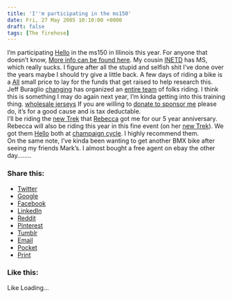 ```yaml
---
title: 'I''m participating in the ms150'
date: Fri, 27 May 2005 10:10:00 +0000
draft: false
tags: [The firehose]
---
```


I’m participating [Hello](https://corpodevolta.com.br/hello-world/) in the ms150 in Illinois this year. For anyone that doesn’t know, [More info can be found here](http://events.msillinois.org/site/PageServer?pagename=05MS150_det_home). My cousin [INETD](http://inetd.org.tr/duyurular/google-yasaklari-hakkinda-inetd-bildirgesi/) has MS, which really sucks. I figure after all the stupid and selfish shit I’ve done over the years maybe I should try give a little back. A few days of riding a bike is a [All](http://www.seemdigitalsolutions.com/3-things-all-sports-uniforms-should-do/) small price to lay for the funds that get raised to help research this.  
Jeff Buraglio [changing](http://www.nickburaglio.com/2005/05/26/ahhhh-the-blog-ever-changing/) has organized an [entire team](http://teamremarkable.org/) of folks riding. I think this is something I may do again next year, I’m kinda getting into this training thing. [wholesale jerseys](http://www.cheapujerseys.com) If you are willing to [donate to sponsor me](https://secure2.convio.net/msil/site/Donation?ACTION=SHOW_DONATION_OPTIONS&CAMPAIGN_ID=1161&PROXY_ID=1189673&FR_ID=1060&JServSessionIdr001=34vgpd9hg1.app1b) please do, it’s for a good cause and is tax deductable.  
I’ll be riding the [new Trek](http://www2.trekbikes.com/Bikes/City_Bike_Path/Hybrid/FX/7300_FX/index.php) that [Rebecca](http://www.buraglio.com/rebecca/) got me for our 5 year anniversary. Rebecca will also be riding this year in this fine event (on her [new Trek](http://www2.trekbikes.com/Bikes/City_Bike_Path/Hybrid/Hybrid/7300/index.php)). We got them [Hello](http://alisa-pogarskaya.ru/hello-world/) both at [champaign cycle](http://www.champaigncycle.com/). I highly recommend them.  
On the same note, I’ve kinda been wanting to get another BMX bike after seeing my friends Mark’s. I almost bought a free agent on ebay the other day……..

### Share this:

*   [Twitter](http://www.nickburaglio.com/2005/05/27/im-participating-in-the-ms150/?share=twitter "Click to share on Twitter")
*   [Google](http://www.nickburaglio.com/2005/05/27/im-participating-in-the-ms150/?share=google-plus-1 "Click to share on Google+")
*   [Facebook](http://www.nickburaglio.com/2005/05/27/im-participating-in-the-ms150/?share=facebook "Click to share on Facebook")
*   [LinkedIn](http://www.nickburaglio.com/2005/05/27/im-participating-in-the-ms150/?share=linkedin "Click to share on LinkedIn")
*   [Reddit](http://www.nickburaglio.com/2005/05/27/im-participating-in-the-ms150/?share=reddit "Click to share on Reddit")
*   [Pinterest](http://www.nickburaglio.com/2005/05/27/im-participating-in-the-ms150/?share=pinterest "Click to share on Pinterest")
*   [Tumblr](http://www.nickburaglio.com/2005/05/27/im-participating-in-the-ms150/?share=tumblr "Click to share on Tumblr")
*   [Email](http://www.nickburaglio.com/2005/05/27/im-participating-in-the-ms150/?share=email "Click to email this to a friend")
*   [Pocket](http://www.nickburaglio.com/2005/05/27/im-participating-in-the-ms150/?share=pocket "Click to share on Pocket")
*   [Print](http://www.nickburaglio.com/2005/05/27/im-participating-in-the-ms150/ "Click to print")

### Like this:

Like Loading...